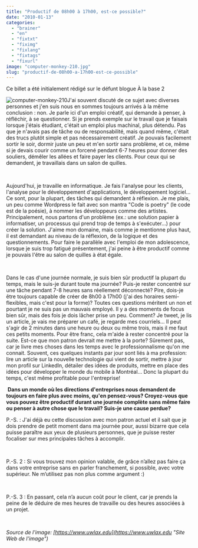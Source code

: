 ```yaml
---
title: "Productif de 08h00 à 17h00, est-ce possible?"
date: "2010-01-13"
categories: 
  - "brainer"
  - "en"
  - "fixtxt"
  - "fiximg"
  - "fixlang"
  - "fixtags"
  - "fixurl"
image: "computer-monkey-210.jpg"
slug: "productif-de-08h00-a-17h00-est-ce-possible"
---
```


Ce billet a été initialement rédigé sur le défunt blogue À la base 2

![](images/computer-monkey-210.jpg "computer-monkey-210")J'ai souvent discuté de ce sujet avec diverses personnes et j'en suis nous en sommes toujours arrivés à la même conclusion : non. Je parle ici d'un emploi créatif, qui demande à penser, à réfléchir, à se questionner. Si je prends exemple sur le travail que je faisais lorsque j'étais étudiant, c'était un emploi plus machinal, plus détendu. Pas que je n'avais pas de tâche ou de responsabilité, mais quand même, c'était des trucs plutôt simple et pas nécessairement créatif. Je pouvais facilement sortir le soir, dormir juste un peu et m'en sortir sans problème, et ce, même si je devais courir comme un forcené pendant 6-7 heures pour donner des souliers, démêler les allées et faire payer les clients. Pour ceux qui se demandent, je travaillais dans un salon de quilles.

 

Aujourd'hui, je travaille en informatique. Je fais l'analyse pour les clients, l'analyse pour le développement d'applications, le développement logiciel... Ce sont, pour la plupart, des tâches qui demandent à réflexion. Je me plais, un peu comme Wordpress le fait avec son mantra "Code is poetry" (le code est de la poésie), à nommer les développeurs comme des artistes. Principalement, nous partons d'un problème (ex.: une solution papier à informatiser, un processus qui prend trop de temps à s'exécuter...) pour créer la solution. J'aime mon domaine, mais comme je mentionne plus haut, il est demandant au niveau de la réflexion, de la logique et des questionnements. Pour faire le parallèle avec l'emploi de mon adolescence, lorsque je suis trop fatigué présentement, j'ai peine à être productif comme je pouvais l'être au salon de quilles à état égale.

 

Dans le cas d'une journée normale, je suis bien sûr productif la plupart du temps, mais le suis-je durant toute ma journée? Puis-je rester concentré sur une tâche pendant 7-8 heures sans réellement déconnecté? Pire, dois-je être toujours capable de créer de 8h00 à 17h00 (j'ai des horaires semi-flexibles, mais c'est pour la forme)? Toutes ces questions méritent un non et pourtant je ne suis pas un mauvais employé. Il y a des moments de focus bien sûr, mais des fois je dois lâcher prise un peu. Comment? Je tweet, je lis un article, je vais me préparer un café, je regarde mes courriels... Il peut s'agir de 2 minutes dans une heure ou deux ou même trois, mais il me faut ces petits moments. Pour être franc, cela m'aide à rester concentré pour la suite. Est-ce que mon patron devrait me mettre à la porte? Sûrement pas, car je livre mes choses dans les temps avec le professionnalisme qu'on me connait. Souvent, ces quelques instants par jour sont liés à ma profession: lire un article sur la nouvelle technologie qui vient de sortir, mettre à jour mon profil sur LinkedIn, détailer des idées de produits, mettre en place des idées pour développer le monde du mobile à Montréal... Donc la plupart du temps, c'est même profitable pour l'entreprise!

 **Dans un monde où les directions d'entreprises nous demandent de toujours en faire plus avec moins, qu'en pensez-vous? Croyez-vous que vous pouvez être productif durant une journée complète sans même faire ou penser à autre chose que le travail? Suis-je une cause perdue?**

P.-S. : J'ai déjà eu cette discussion avec mon patron actuel et il sait que je dois prendre de petit moment dans ma journée pour, aussi bizarre que cela puisse paraître aux yeux de plusieurs personnes, que je puisse rester focaliser sur mes principales tâches à accomplir.

 

P.-S. 2 : Si vous trouvez mon opinion valable, de grâce n’allez pas faire ça dans votre entreprise sans en parler franchement, si possible, avec votre supérieur. Ne m’utilisez pas non plus comme argument :)

 

P.-S. 3 : En passant, cela n’a aucun coût pour le client, car je prends la peine de le déduire de mes heures de travaille ou des heures associées à un projet.

 

_Source de l'image: [https://www.uwlax.edu](https://www.uwlax.edu "Site Web de l'image")_

